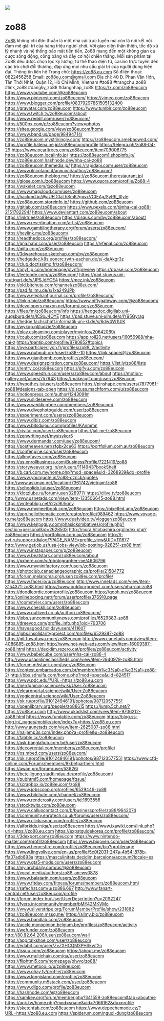 ![](https://md.kif.rocks/uploads/5a821a46-cd02-4cf6-8395-ad3abfa94ca9.jpg)

# zo88

<a href="https://zo88.eu.com">Zo88</a> không chỉ đơn thuần là một nhà cái trực tuyến mà còn là nơi kết nối đam mê giải trí của hàng triệu người chơi. Với giao diện thân thiện, tốc độ xử lý nhanh và hệ thống bảo mật tiên tiến, Zo88 mang đến một không gian cá cược sống động, công bằng và đầy cơ hội chiến thắng. Mỗi sản phẩm tại Zo88 đều được chọn lọc kỹ lưỡng, từ thể thao điện tử, casino trực tuyến đến các trò chơi đổi thưởng, đáp ứng mọi nhu cầu giải trí của người dùng hiện đại.
Thông tin liên hệ
Trang chủ: <a href="https://zo88.eu.com">https://zo88.eu.com</a>
Số điiện thoại: 0822456258
Email: zo88eu.com@gmail.com
Địa chỉ: 40 Đ. Phan Văn Hớn, Tân Thới Nhất, Quận 12, Hồ Chí Minh, Vietnam
#zo88 #trangchu_zo88 #link_zo88 #dangky_zo88 #dangnhap_zo88
<a href="https://x.com/zo88eucom">https://x.com/zo88eucom</a>
<a href="https://www.youtube.com/@zo88eucom">https://www.youtube.com/@zo88eucom</a>
<a href="https://www.pinterest.com/zo88eucom/">https://www.pinterest.com/zo88eucom/</a>
<a href="https://vimeo.com/zo88eucom">https://vimeo.com/zo88eucom</a>
<a href="https://www.blogger.com/profile/08379297861505132400">https://www.blogger.com/profile/08379297861505132400</a>
<a href="https://gravatar.com/zo88eucom">https://gravatar.com/zo88eucom</a>
<a href="https://www.tumblr.com/zo88eucom">https://www.tumblr.com/zo88eucom</a>
<a href="https://www.twitch.tv/zo88eucom/about">https://www.twitch.tv/zo88eucom/about</a>
<a href="https://www.reddit.com/user/zo88eucom/">https://www.reddit.com/user/zo88eucom/</a>
<a href="https://500px.com/p/zo88eucom?view=photos">https://500px.com/p/zo88eucom?view=photos</a>
<a href="https://sites.google.com/view/zo88eucom/home">https://sites.google.com/view/zo88eucom/home</a>
<a href="https://www.band.us/page/98494714/">https://www.band.us/page/98494714/</a>
<a href="https://zo88eucom.mystrikingly.com/">https://zo88eucom.mystrikingly.com/</a>
<a href="https://zo88eucom.amebaownd.com/">https://zo88eucom.amebaownd.com/</a>
<a href="https://profile.hatena.ne.jp/zo88eucom/profile">https://profile.hatena.ne.jp/zo88eucom/profile</a>
<a href="https://telegra.ph/zo88-04-29">https://telegra.ph/zo88-04-29</a>
<a href="https://www.pearltrees.com/zo88eucom/item709006775">https://www.pearltrees.com/zo88eucom/item709006775</a>
<a href="https://zo88eucom.localinfo.jp/">https://zo88eucom.localinfo.jp/</a>
<a href="https://zo88eucom1.shopinfo.jp/">https://zo88eucom1.shopinfo.jp/</a>
<a href="https://zo88eucom.hashnode.dev/nha-cai-zo88">https://zo88eucom.hashnode.dev/nha-cai-zo88</a>
<a href="https://zo88eucom.themedia.jp/">https://zo88eucom.themedia.jp/</a>
<a href="https://rapidapi.com/user/zo88eucom">https://rapidapi.com/user/zo88eucom</a>
<a href="https://www.ilcirotano.it/annunci/author/zo88eucom/">https://www.ilcirotano.it/annunci/author/zo88eucom/</a>
<a href="https://zo88eucom.theblog.me/">https://zo88eucom.theblog.me/</a>
<a href="https://zo88eucom.therestaurant.jp/">https://zo88eucom.therestaurant.jp/</a>
<a href="https://glose.com/u/zo88eucom">https://glose.com/u/zo88eucom</a>
<a href="https://www.quora.com/profile/Zo88-4">https://www.quora.com/profile/Zo88-4</a>
<a href="https://wakelet.com/@zo88eucom">https://wakelet.com/@zo88eucom</a>
<a href="https://www.magcloud.com/user/zo88eucom">https://www.magcloud.com/user/zo88eucom</a>
<a href="https://hackmd.io/@aUED0aLhSmK7gpvxVCtEAg/SyRR_I0yle">https://hackmd.io/@aUED0aLhSmK7gpvxVCtEAg/SyRR_I0yle</a>
<a href="https://zo88eucom.storeinfo.jp/">https://zo88eucom.storeinfo.jp/</a>
<a href="https://github.com/zo88eucom">https://github.com/zo88eucom</a>
<a href="https://gitlab.com/zo88eucom">https://gitlab.com/zo88eucom</a>
<a href="https://www.pexels.com/@nha-cai-zo88-2151782294/">https://www.pexels.com/@nha-cai-zo88-2151782294/</a>
<a href="https://www.deviantart.com/zo88eucom/about">https://www.deviantart.com/zo88eucom/about</a>
<a href="https://linktr.ee/zo88eucom">https://linktr.ee/zo88eucom</a>
<a href="https://disqus.com/by/zo88eucom/about/">https://disqus.com/by/zo88eucom/about/</a>
<a href="https://www.reverbnation.com/artist/zo88eucom">https://www.reverbnation.com/artist/zo88eucom</a>
<a href="https://www.gamblingtherapy.org/forum/users/zo88eucom/">https://www.gamblingtherapy.org/forum/users/zo88eucom/</a>
<a href="https://heylink.me/zo88eucom/">https://heylink.me/zo88eucom/</a>
<a href="https://readthedocs.org/profiles/zo88eucom/">https://readthedocs.org/profiles/zo88eucom/</a>
<a href="https://qna.habr.com/user/zo88eucom">https://qna.habr.com/user/zo88eucom</a>
<a href="https://lyfepal.com/zo88eucom">https://lyfepal.com/zo88eucom</a>
<a href="https://qiita.com/zo88eucom">https://qiita.com/zo88eucom</a>
<a href="https://3dwarehouse.sketchup.com/by/zo88eucom">https://3dwarehouse.sketchup.com/by/zo88eucom</a>
<a href="https://hedgedoc.k8s.eonerc.rwth-aachen.de/s/-daAkgr3z">https://hedgedoc.k8s.eonerc.rwth-aachen.de/s/-daAkgr3z</a>
<a href="https://club.doctissimo.fr/zo88eucom/">https://club.doctissimo.fr/zo88eucom/</a>
<a href="https://anyflip.com/homepage/plvnf/preview">https://anyflip.com/homepage/plvnf/preview</a>
<a href="https://pbase.com/zo88eucom">https://pbase.com/zo88eucom</a>
<a href="https://leetcode.com/u/zo88eucom/">https://leetcode.com/u/zo88eucom/</a>
<a href="https://pad.stuvus.uni-stuttgart.de/s/JPSJdYOE4">https://pad.stuvus.uni-stuttgart.de/s/JPSJdYOE4</a>
<a href="https://mez.ink/zo88eucom">https://mez.ink/zo88eucom</a>
<a href="https://old.bitchute.com/channel/zo88eucom/">https://old.bitchute.com/channel/zo88eucom/</a>
<a href="https://pad.fs.lmu.de/s/1xa249JPb">https://pad.fs.lmu.de/s/1xa249JPb</a>
<a href="https://www.elephantjournal.com/profile/zo88eucom/">https://www.elephantjournal.com/profile/zo88eucom/</a>
<a href="https://linkin.bio/zo88eucom/">https://linkin.bio/zo88eucom/</a>
<a href="https://www.niftygateway.com/@zo88eucom/">https://www.niftygateway.com/@zo88eucom/</a>
<a href="https://developers.maxon.net/forum/user/zo88eucom">https://developers.maxon.net/forum/user/zo88eucom</a>
<a href="https://files.fm/zo88eucom/info">https://files.fm/zo88eucom/info</a>
<a href="https://hedgedoc.digillab.uni-augsburg.de/s/lC9oJ4OYE">https://hedgedoc.digillab.uni-augsburg.de/s/lC9oJ4OYE</a>
<a href="https://pad.stuve.uni-ulm.de/s/lY95Gyrag">https://pad.stuve.uni-ulm.de/s/lY95Gyrag</a>
<a href="https://hedge.fachschaft.informatik.uni-kl.de/s/6dw4W1UIK">https://hedge.fachschaft.informatik.uni-kl.de/s/6dw4W1UIK</a>
<a href="https://wykop.pl/ludzie/zo88eucom">https://wykop.pl/ludzie/zo88eucom</a>
<a href="https://play.eslgaming.com/player/myinfos/20642069/">https://play.eslgaming.com/player/myinfos/20642069/</a>
<a href="https://coub.com/zo88eucom">https://coub.com/zo88eucom</a>
<a href="https://app.roll20.net/users/16056988/nha-cai-z">https://app.roll20.net/users/16056988/nha-cai-z</a>
<a href="https://pantip.com/profile/8780852#topics">https://pantip.com/profile/8780852#topics</a>
<a href="https://oye.participer.lyon.fr/profiles/zo88_2/activity">https://oye.participer.lyon.fr/profiles/zo88_2/activity</a>
<a href="https://www.pubpub.org/user/zo88--10">https://www.pubpub.org/user/zo88--10</a>
<a href="https://link.space/@zo88eucom">https://link.space/@zo88eucom</a>
<a href="https://www.giantbomb.com/profile/zo88eucom/">https://www.giantbomb.com/profile/zo88eucom/</a>
<a href="https://www.designspiration.com/zo88eucom/">https://www.designspiration.com/zo88eucom/</a>
<a href="https://list.ly/zo88/lists">https://list.ly/zo88/lists</a>
<a href="https://rentry.co/zo88eucom">https://rentry.co/zo88eucom</a>
<a href="https://gifyu.com/zo88eucom">https://gifyu.com/zo88eucom</a>
<a href="https://www.speedrun.com/users/zo88eucom/about">https://www.speedrun.com/users/zo88eucom/about</a>
<a href="https://motion-gallery.net/users/757643">https://motion-gallery.net/users/757643</a>
<a href="https://makeagif.com/user/zo88eucom">https://makeagif.com/user/zo88eucom</a>
<a href="https://hypothes.is/users/zo88eucom">https://hypothes.is/users/zo88eucom</a>
<a href="https://pinshape.com/users/7877961-zo881#designs-tab-open">https://pinshape.com/users/7877961-zo881#designs-tab-open</a>
<a href="https://discuss.machform.com/u/zo88eucom">https://discuss.machform.com/u/zo88eucom</a>
<a href="https://notionpress.com/author/1243091#">https://notionpress.com/author/1243091#</a>
<a href="https://www.slideserve.com/zo88eucom">https://www.slideserve.com/zo88eucom</a>
<a href="https://www.weddingbee.com/members/zo88eucom/">https://www.weddingbee.com/members/zo88eucom/</a>
<a href="https://www.divephotoguide.com/user/zo88eucom">https://www.divephotoguide.com/user/zo88eucom</a>
<a href="https://experiment.com/users/zzo88eucom">https://experiment.com/users/zzo88eucom</a>
<a href="https://www.dibiz.com/zo88eucom">https://www.dibiz.com/zo88eucom</a>
<a href="https://www.bitsdujour.com/profiles/KAnmmn">https://www.bitsdujour.com/profiles/KAnmmn</a>
<a href="https://civitai.com/user/zo88eucom">https://civitai.com/user/zo88eucom</a>
<a href="https://jali.me/zo88eucom">https://jali.me/zo88eucom</a>
<a href="https://zenwriting.net/mysisykor5">https://zenwriting.net/mysisykor5</a>
<a href="https://www.dermandar.com/user/zo88eucom/">https://www.dermandar.com/user/zo88eucom/</a>
<a href="https://postheaven.net/zfgbx2ce63">https://postheaven.net/zfgbx2ce63</a>
<a href="https://portfolium.com.au/zo88eucom">https://portfolium.com.au/zo88eucom</a>
<a href="https://confengine.com/user/zo88eucom">https://confengine.com/user/zo88eucom</a>
<a href="https://allmyfaves.com/zo88eucom">https://allmyfaves.com/zo88eucom</a>
<a href="https://us.enrollbusiness.com/BusinessProfile/7221419/zo88">https://us.enrollbusiness.com/BusinessProfile/7221419/zo88</a>
<a href="https://storyweaver.org.in/en/users/1114943?bookShelf">https://storyweaver.org.in/en/users/1114943?bookShelf</a>
<a href="https://b.cari.com.my/home.php?mod=space&uid=3268939&do=profile">https://b.cari.com.my/home.php?mod=space&uid=3268939&do=profile</a>
<a href="https://www.yourquote.in/zo88-dzncb/quotes">https://www.yourquote.in/zo88-dzncb/quotes</a>
<a href="http://www.askmap.net/location/7361742/vietnam/zo88">http://www.askmap.net/location/7361742/vietnam/zo88</a>
<a href="https://schoolido.lu/user/zo88eucom/">https://schoolido.lu/user/zo88eucom/</a>
<a href="https://klotzlube.ru/forum/user/328977/">https://klotzlube.ru/forum/user/328977/</a>
<a href="https://dlive.tv/zo88eucom">https://dlive.tv/zo88eucom</a>
<a href="http://www.usnetads.com/view/item-133506645-zo88.html">http://www.usnetads.com/view/item-133506645-zo88.html</a>
<a href="https://writeablog.net/i2zc90hqnv">https://writeablog.net/i2zc90hqnv</a>
<a href="https://www.mymeetbook.com/zo88eucom">https://www.mymeetbook.com/zo88eucom</a>
<a href="https://pixelfed.uno/zo88eucom">https://pixelfed.uno/zo88eucom</a>
<a href="https://app.hellothematic.com/creator/profile/989462">https://app.hellothematic.com/creator/profile/989462</a>
<a href="https://www.voyage-to.me/zo88eucom">https://www.voyage-to.me/zo88eucom</a>
<a href="https://www.deafvideo.tv/vlogger/zo88eucom">https://www.deafvideo.tv/vlogger/zo88eucom</a>
<a href="https://www.kenpoguy.com/phasickombatives/profile.php?section=personal&id=2628503">https://www.kenpoguy.com/phasickombatives/profile.php?section=personal&id=2628503</a>
<a href="http://mura.hitobashira.org/index.php?zo88eucom">http://mura.hitobashira.org/index.php?zo88eucom</a>
<a href="https://portfolium.com.au/zo88eucom">https://portfolium.com.au/zo88eucom</a>
<a href="http://l-avt.ru/support/dialog/?PAGE_NAME=profile_view&UID=111877">http://l-avt.ru/support/dialog/?PAGE_NAME=profile_view&UID=111877</a>
<a href="http://www.getjob.us/usa-jobs-view/job-posting-928251-zo88.html">http://www.getjob.us/usa-jobs-view/job-posting-928251-zo88.html</a>
<a href="https://www.instapaper.com/p/zo88eucom">https://www.instapaper.com/p/zo88eucom</a>
<a href="https://www.beatstars.com/zo88eucom/about">https://www.beatstars.com/zo88eucom/about</a>
<a href="https://pxhere.com/vi/photographer-me/4606796">https://pxhere.com/vi/photographer-me/4606796</a>
<a href="https://www.myminifactory.com/users/zo88eucom">https://www.myminifactory.com/users/zo88eucom</a>
<a href="https://photoclub.canadiangeographic.ca/profile/21584772">https://photoclub.canadiangeographic.ca/profile/21584772</a>
<a href="https://forum.melanoma.org/user/zo88eucom/profile/">https://forum.melanoma.org/user/zo88eucom/profile/</a>
<a href="https://www.facer.io/u/zo88eucom">https://www.facer.io/u/zo88eucom</a>
<a href="http://www.innetads.com/view/item-3154371-zo88.html">http://www.innetads.com/view/item-3154371-zo88.html</a>
<a href="https://www.outdoorproject.com/users/nha-cai-zo88">https://www.outdoorproject.com/users/nha-cai-zo88</a>
<a href="https://doodleordie.com/profile/zo88eucom">https://doodleordie.com/profile/zo88eucom</a>
<a href="https://qooh.me/zo88eucom">https://qooh.me/zo88eucom</a>
<a href="http://onlineboxing.net/jforum/user/profile/376910.page">http://onlineboxing.net/jforum/user/profile/376910.page</a>
<a href="https://roomstyler.com/users/zo88eucom">https://roomstyler.com/users/zo88eucom</a>
<a href="https://www.checkli.com/zo88eucom">https://www.checkli.com/zo88eucom</a>
<a href="https://www.outlived.co.uk/author/zo88eucom/">https://www.outlived.co.uk/author/zo88eucom/</a>
<a href="https://jobs.suncommunitynews.com/profiles/6529383-zo88">https://jobs.suncommunitynews.com/profiles/6529383-zo88</a>
<a href="https://dreevoo.com/profile_info.php?pid=793706">https://dreevoo.com/profile_info.php?pid=793706</a>
<a href="https://haveagood.holiday/users/411607">https://haveagood.holiday/users/411607</a>
<a href="https://jobs.insolidarityproject.com/profiles/6529387-zo88">https://jobs.insolidarityproject.com/profiles/6529387-zo88</a>
<a href="https://git.fuwafuwa.moe/zo88eucom">https://git.fuwafuwa.moe/zo88eucom</a>
<a href="http://www.canetads.com/view/item-4086885-zo88.html">http://www.canetads.com/view/item-4086885-zo88.html</a>
<a href="http://www.hot-web-ads.com/view/item-16009387-zo88.html">http://www.hot-web-ads.com/view/item-16009387-zo88.html</a>
<a href="https://decidim.rezero.cat/profiles/zo88eucom/activity">https://decidim.rezero.cat/profiles/zo88eucom/activity</a>
<a href="https://www.babelcube.com/user/nha-cai-zo88-4">https://www.babelcube.com/user/nha-cai-zo88-4</a>
<a href="http://www.usaonlineclassifieds.com/view/item-2940979-zo88.html">http://www.usaonlineclassifieds.com/view/item-2940979-zo88.html</a>
<a href="https://forum.m5stack.com/user/zo88eucom">https://forum.m5stack.com/user/zo88eucom</a>
<a href="https://contest.embarcados.com.br/membro/nh%c3%a0-c%c3%a1i-zo88-2/">https://contest.embarcados.com.br/membro/nh%c3%a0-c%c3%a1i-zo88-2/</a>
<a href="http://bbs.sdhuifa.com/home.php?mod=space&uid=824517">http://bbs.sdhuifa.com/home.php?mod=space&uid=824517</a>
<a href="https://www.pdc.edu/?URL=https://zo88.eu.com">https://www.pdc.edu/?URL=https://zo88.eu.com</a>
<a href="https://nerdgaming.science/wiki/User:Zo88eucom">https://nerdgaming.science/wiki/User:Zo88eucom</a>
<a href="https://elearnportal.science/wiki/User:Zo88eucom">https://elearnportal.science/wiki/User:Zo88eucom</a>
<a href="https://yogicentral.science/wiki/User:Zo88eucom">https://yogicentral.science/wiki/User:Zo88eucom</a>
<a href="https://ok.ru/profile/910124946191/pphotos/987120577551">https://ok.ru/profile/910124946191/pphotos/987120577551</a>
<a href="https://openlibrary.org/people/zo88615">https://openlibrary.org/people/zo88615</a>
<a href="https://jump.5ch.net/?https://zo88.eu.com">https://jump.5ch.net/?https://zo88.eu.com</a>
<a href="http://www.ukadslist.com/view/item-9706212-zo88.html">http://www.ukadslist.com/view/item-9706212-zo88.html</a>
<a href="https://www.fundable.com/zo88eucom">https://www.fundable.com/zo88eucom</a>
<a href="https://blog.ss-blog.jp/_pages/mobile/step/index?u=https://zo88.eu.com">https://blog.ss-blog.jp/_pages/mobile/step/index?u=https://zo88.eu.com</a>
<a href="http://www.aunetads.com/view/item-2625087-zo88.html">http://www.aunetads.com/view/item-2625087-zo88.html</a>
<a href="https://naijamp3s.com/index.php?a=profile&u=zo88eucom">https://naijamp3s.com/index.php?a=profile&u=zo88eucom</a>
<a href="https://fabble.cc/zo88eucom">https://fabble.cc/zo88eucom</a>
<a href="https://ask.banglahub.com.bd/user/zo88eucom">https://ask.banglahub.com.bd/user/zo88eucom</a>
<a href="https://decoyrental.com/members/zo88eucom/profile/">https://decoyrental.com/members/zo88eucom/profile/</a>
<a href="https://os.mbed.com/users/zo88eucom/">https://os.mbed.com/users/zo88eucom/</a>
<a href="https://ok.ru/profile/910124946191/pphotos/987120577551">https://ok.ru/profile/910124946191/pphotos/987120577551</a>
<a href="https://www.cfd-online.com/Forums/members/8kbetpartners.html">https://www.cfd-online.com/Forums/members/8kbetpartners.html</a>
<a href="https://awan.pro/forum/user/53626/">https://awan.pro/forum/user/53626/</a>
<a href="https://beteiligung.stadtlindau.de/profile/zo88eucom/">https://beteiligung.stadtlindau.de/profile/zo88eucom/</a>
<a href="https://pubhtml5.com/homepage/fqsue/">https://pubhtml5.com/homepage/fqsue/</a>
<a href="https://scrapbox.io/zo88eucom/zo88">https://scrapbox.io/zo88eucom/zo88</a>
<a href="https://www.jobscoop.org/profiles/6529449-zo88">https://www.jobscoop.org/profiles/6529449-zo88</a>
<a href="https://www.bitchute.com/channel/zo88eucom">https://www.bitchute.com/channel/zo88eucom</a>
<a href="https://www.renderosity.com/users/id:1693556">https://www.renderosity.com/users/id:1693556</a>
<a href="https://stocktwits.com/zo88eucom">https://stocktwits.com/zo88eucom</a>
<a href="https://www.callupcontact.com/b/businessprofile/zo88/9642074">https://www.callupcontact.com/b/businessprofile/zo88/9642074</a>
<a href="https://community.enrgtech.co.uk/forums/users/zo88eucom/">https://community.enrgtech.co.uk/forums/users/zo88eucom/</a>
<a href="https://www.clickasnap.com/profile/zo88eucom">https://www.clickasnap.com/profile/zo88eucom</a>
<a href="https://aiforkids.in/qa/user/zo88eucom">https://aiforkids.in/qa/user/zo88eucom</a>
<a href="https://www.ixawiki.com/link.php?url=https://zo88.eu.com">https://www.ixawiki.com/link.php?url=https://zo88.eu.com</a>
<a href="https://expatguidekorea.com/profile/zo88eucom/">https://expatguidekorea.com/profile/zo88eucom/</a>
<a href="https://3dexport.com/zo88eucom">https://3dexport.com/zo88eucom</a>
<a href="https://www.nintendo-master.com/profil/zo88eucom">https://www.nintendo-master.com/profil/zo88eucom</a>
<a href="https://www.bigoven.com/user/zo88eucom">https://www.bigoven.com/user/zo88eucom</a>
<a href="https://www.heroesfire.com/profile/zo88eucom/bio?profilepage">https://www.heroesfire.com/profile/zo88eucom/bio?profilepage</a>
<a href="https://www.lingvolive.com/en-us/profile/5c0f2031-247a-4b54-878b-ffa07adb893a">https://www.lingvolive.com/en-us/profile/5c0f2031-247a-4b54-878b-ffa07adb893a</a>
<a href="https://masculinitats.decidim.barcelona/account?locale=es">https://masculinitats.decidim.barcelona/account?locale=es</a>
<a href="https://www.gta5-mods.com/users/zo88eucom">https://www.gta5-mods.com/users/zo88eucom</a>
<a href="https://my.archdaily.com/us/@zo88eucom">https://my.archdaily.com/us/@zo88eucom</a>
<a href="https://vocal.media/authors/zo88-ancws0878">https://vocal.media/authors/zo88-ancws0878</a>
<a href="https://www.balatarin.com/users/zo88eucom">https://www.balatarin.com/users/zo88eucom</a>
<a href="https://www.fitday.com/fitness/forums/members/zo88eucom.html">https://www.fitday.com/fitness/forums/members/zo88eucom.html</a>
<a href="https://safechat.com/u/zo886.697">https://safechat.com/u/zo886.697</a>
<a href="http://www.fanart-central.net/user/zo88eucom/profile">http://www.fanart-central.net/user/zo88eucom/profile</a>
<a href="https://forum.index.hu/User/UserDescription?u=2092247">https://forum.index.hu/User/UserDescription?u=2092247</a>
<a href="https://fyers.in/community/member/bMY42MKVMo">https://fyers.in/community/member/bMY42MKVMo</a>
<a href="https://www.silverstripe.org/ForumMemberProfile/show/231882">https://www.silverstripe.org/ForumMemberProfile/show/231882</a>
<a href="https://zo88eucom.mssg.me/">https://zo88eucom.mssg.me/</a>
<a href="https://allmy.bio/zo88eucom">https://allmy.bio/zo88eucom</a>
<a href="https://www.bandlab.com/zo88eucom">https://www.bandlab.com/zo88eucom</a>
<a href="https://uccle.monopinion.belgium.be/profiles/zo88eucom/activity">https://uccle.monopinion.belgium.be/profiles/zo88eucom/activity</a>
<a href="https://wefunder.com/zo88eucom">https://wefunder.com/zo88eucom</a>
<a href="http://80.82.64.206/user/zo88eucom/wall">http://80.82.64.206/user/zo88eucom/wall</a>
<a href="https://app.talkshoe.com/user/zo88eucom">https://app.talkshoe.com/user/zo88eucom</a>
<a href="https://edabit.com/user/ZvZXHCQM3PHSkwf2o">https://edabit.com/user/ZvZXHCQM3PHSkwf2o</a>
<a href="https://issuu.com/zo88eucom">https://issuu.com/zo88eucom</a>
<a href="https://about.me/zo88eucom">https://about.me/zo88eucom</a>
<a href="https://www.multichain.com/qa/user/zo88eucom">https://www.multichain.com/qa/user/zo88eucom</a>
<a href="https://fliphtml5.com/homepage/plwvo/zo88/">https://fliphtml5.com/homepage/plwvo/zo88/</a>
<a href="https://www.metooo.io/u/zo88eucom">https://www.metooo.io/u/zo88eucom</a>
<a href="https://www.ohay.tv/profile/zo88eucom">https://www.ohay.tv/profile/zo88eucom</a>
<a href="https://www.longisland.com/profile/zo88eucom">https://www.longisland.com/profile/zo88eucom</a>
<a href="https://community.m5stack.com/user/zo88eucom">https://community.m5stack.com/user/zo88eucom</a>
<a href="https://www.diigo.com/profile/zo88eucom">https://www.diigo.com/profile/zo88eucom</a>
<a href="https://hashnode.com/@zo88eucom">https://hashnode.com/@zo88eucom</a>
<a href="https://samkey.org/forum/member.php?341559-zo88eucom&tab=aboutme">https://samkey.org/forum/member.php?341559-zo88eucom&tab=aboutme</a>
<a href="https://apk.tw/home.php?mod=space&uid=7066162&do=profile">https://apk.tw/home.php?mod=space&uid=7066162&do=profile</a>
<a href="https://sketchfab.com/zo88eucom">https://sketchfab.com/zo88eucom</a>
<a href="https://www.depechemode.cz/?URL=https://zo88.eu.com">https://www.depechemode.cz/?URL=https://zo88.eu.com</a>
<a href="https://spiderum.com/nguoi-dung/zo88eucom">https://spiderum.com/nguoi-dung/zo88eucom</a>



